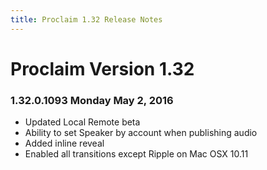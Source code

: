 ```yaml
---
title: Proclaim 1.32 Release Notes
---
```


# Proclaim Version 1.32

### 1.32.0.1093 Monday May 2, 2016
* Updated Local Remote beta
* Ability to set Speaker by account when publishing audio
* Added inline reveal
* Enabled all transitions except Ripple on Mac OSX 10.11
